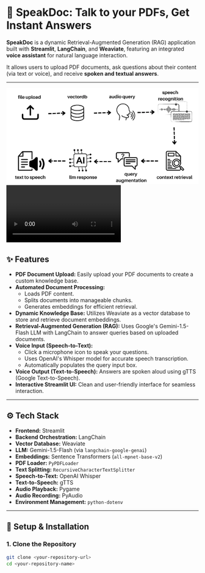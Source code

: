 # 📄 SpeakDoc: Talk to your PDFs, Get Instant Answers

**SpeakDoc** is a dynamic Retrieval-Augmented Generation (RAG) application built with **Streamlit**, **LangChain**, and **Weaviate**, featuring an integrated **voice assistant** for natural language interaction.

It allows users to upload PDF documents, ask questions about their content (via text or voice), and receive **spoken and textual answers**.

---
![SpeakDoc Application Screenshot](Voice-to-Voice-RAG-Workflow.webp)
![SpeakDoc-Demo-Video](SpeakDoc-Demo.mp4)

## ✨ Features

- **PDF Document Upload:** Easily upload your PDF documents to create a custom knowledge base.
- **Automated Document Processing:**
  - Loads PDF content.
  - Splits documents into manageable chunks.
  - Generates embeddings for efficient retrieval.
- **Dynamic Knowledge Base:** Utilizes Weaviate as a vector database to store and retrieve document embeddings.
- **Retrieval-Augmented Generation (RAG):** Uses Google's Gemini-1.5-Flash LLM with LangChain to answer queries based on uploaded documents.
- **Voice Input (Speech-to-Text):**
  - Click a microphone icon to speak your questions.
  - Uses OpenAI's Whisper model for accurate speech transcription.
  - Automatically populates the query input box.
- **Voice Output (Text-to-Speech):** Answers are spoken aloud using gTTS (Google Text-to-Speech).
- **Interactive Streamlit UI:** Clean and user-friendly interface for seamless interaction.

---

## ⚙️ Tech Stack

- **Frontend:** Streamlit  
- **Backend Orchestration:** LangChain  
- **Vector Database:** Weaviate  
- **LLM:** Gemini-1.5-Flash (via `langchain-google-genai`)  
- **Embeddings:** Sentence Transformers (`all-mpnet-base-v2`)  
- **PDF Loader:** `PyPDFLoader`  
- **Text Splitting:** `RecursiveCharacterTextSplitter`  
- **Speech-to-Text:** OpenAI Whisper  
- **Text-to-Speech:** gTTS  
- **Audio Playback:** Pygame  
- **Audio Recording:** PyAudio  
- **Environment Management:** `python-dotenv`

---

## 🚀 Setup & Installation

### 1. Clone the Repository

```bash
git clone <your-repository-url>
cd <your-repository-name>
